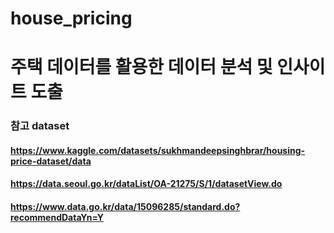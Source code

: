 # house_pricing
# 주택 데이터를 활용한 데이터 분석 및 인사이트 도출
### 참고 dataset
#### https://www.kaggle.com/datasets/sukhmandeepsinghbrar/housing-price-dataset/data
#### https://data.seoul.go.kr/dataList/OA-21275/S/1/datasetView.do
#### https://www.data.go.kr/data/15096285/standard.do?recommendDataYn=Y
